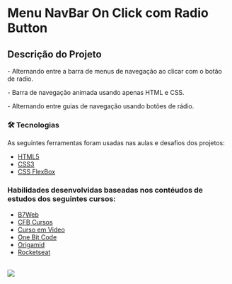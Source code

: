 # Menu NavBar On Click com Radio Button

<h2> Descrição do Projeto </h2>
<p> - Alternando entre a barra de menus de navegação ao clicar com o botão de radio. </p>
<p> - Barra de navegação animada usando apenas HTML e CSS. </p>
<p> - Alternando entre guias de navegação usando botões de rádio. </p>


### 🛠 Tecnologias

As seguintes ferramentas foram usadas nas aulas e desafios dos projetos:

- [HTML5](https://developer.mozilla.org/pt-BR/docs/Web/HTML)
- [CSS3](https://developer.mozilla.org/pt-BR/docs/Web/CSS)
- [CSS FlexBox](https://developer.mozilla.org/pt-BR/docs/Web/CSS/CSS_Flexible_Box_Layout/Basic_Concepts_of_Flexbox)



<h3> Habilidades desenvolvidas baseadas nos contéudos de estudos dos seguintes cursos: </h3>

<ul>
 <li><a href="https://b7web.com.br/">B7Web</a></li>
 <li><a href="https://www.youtube.com/channel/UCqHIWCQSq0yeE-1nbcRnt2w">CFB Cursos</a></li>
 <li><a href="https://www.cursoemvideo.com/">Curso em Video</a></li>
 <li><a href="https://programador.onebitcode.com/">One Bit Code</a></li>
 <li><a href="https://www.origamid.com/">Origamid</a></li>
 <li><a href="https://www.rocketseat.com.br/discover"> Rocketseat</a></li>
 
</ul>


<br>
 
 <img src="https://img.shields.io/static/v1?label=DEV&message=Darcisio Almeida&color=7159c1&style=for-the-badge&logo=ghost"/>

